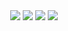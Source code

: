 <div align="center">
  <img src="https://img.shields.io/badge/C Sharp-EDBABA?style=for-the-badge=C Sharp&logo=C Sharp&logoColor=white">
  <img src="https://img.shields.io/badge/Unity-A3E6D4?style=for-the-badge=Unity&logo=Unity&logoColor=white">
  <img src="https://img.shields.io/badge/Python-967BDC?style=for-the-badge=Python&logo=Python&logoColor=white">
  <img src="https://img.shields.io/badge/VSCode-90A7E6?style=for-the-badge=Visual Studio Code&logo=Visual Studio Code&logoColor=white">
  
</div>

 
  
<!--
**ppurify/ppurify** is a ✨ _special_ ✨ repository because its `README.md` (this file) appears on your GitHub profile.

<img src="https://img.shields.io/badge/C Sharp-EDBABA?style=flat&logo=C Sharp&logoColor=white"/>


Here are some ideas to get you started:

- 🔭 I’m currently working on ...
- 🌱 I’m currently learning ...
- 👯 I’m looking to collaborate on ...
- 🤔 I’m looking for help with ...
- 💬 Ask me about ...
- 📫 How to reach me: ...
- 😄 Pronouns: ...
- ⚡ Fun fact: ...
-->
